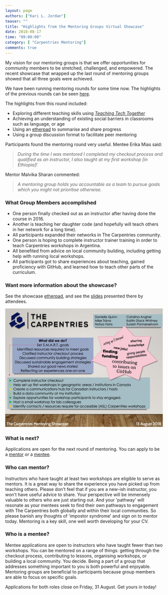 ```yaml
---
layout: page
authors: ["Kari L. Jordan"]
teaser: ""
title: "Highlights from the Mentoring Groups Virtual Showcase"
date: 2018-08-17
time: "09:00:00"
category: [ "Carpentries Mentoring"]
comments: true
---
```


My vision for our mentoring groups is that we offer opportunities for community members to be stretched, challenged, and empowered. The recent showcase that wrapped up the last round of mentoring groups showed that all three goals were achieved.

We have been running mentoring rounds for some time now. The highlights of the previous rounds can be seen [here](https://datacarpentry.org/blog/2018/02/Mentoring-Groups-Virtual-Showcase). 

The highlights from this round included:

* Exploring different teaching skills using [*Teaching Tech Together*](http://teachtogether.tech/en/)
* Achieving an understanding of existing social barriers in classrooms such as language, or age 
* Using an [etherpad](https://bio-it-embl.piratenpad.de/2018-CarpentryMentoring) to summarise and share progress 
* Using a group discussion format to facilitate peer mentoring

Participants found the mentoring round very useful. Mentee Erika Mias said:

> *During the time I was mentored I completed my checkout process and qualified as an instructor, I also taught at my first workshop [in Ethiopia]!*

Mentor Malvika Sharan commented: 

> *A mentoring group holds you accountable as a team to pursue goals which you might not prioritise otherwise.*

### What Group Members accomplished 

* One person finally checked out as an instructor after having done the course in 2016.
* Another is teaching her daughter code (and hopefully will teach others in her network for a long time).
* All participants expanded their networks in The Carpentries community.
* One person is hoping to complete instructor trainer training in order to teach Carpentries workshops in Argentina.
* All benefited from advice on local community building, including getting help with running local workshops.
* All participants got to share experiences about teaching, gained proficiency with GitHub, and learned how to teach other parts of the curriculum.

### Want more information about the showcase?
See the showcase [etherpad](https://pad.carpentries.org/mentoring-groups), and see the [slides](https://drive.google.com/drive/folders/1i8ozxm5MsiLBU8pPmb_9qJVkMNwZLiVK) presented there by attendees.

![Slide from one of the groups](/images/mentoringslide.jpg)

### What is next?
Applications are open for the next round of mentoring. 
You can apply to be a [mentor](https://docs.google.com/forms/d/e/1FAIpQLSfXySJkJrl4uVQyyUmohBnBGlJMfPj7Mis0JqU-awOHvGug2A/viewform) 
or a [mentee](https://docs.google.com/forms/d/e/1FAIpQLSfShPoHabyLUMe5894zn-h5hJGY6OH1sffBYKZML3QfHHfSWQ/viewform). 

### Who can mentor?
Instructors who have taught at least two workshops are eligible to serve as mentors. It is a great way to share the experience you 
have picked up from teaching others. Please don't feel that if you are a new-ish instructor, you won't have useful advice
to share. Your perspective will be immensely valuable to others who are just starting out. And your 'pathway' will resonate as your 
mentees seek to find their own pathways to engagement with The Carpentries both globally and within their local communities. So please banish
any thoughts of 'impostor syndrome' and sign on to mentor today. Mentoring is a key skill, one well worth developing for your CV.

### Who is a mentee?
Mentee applications are open to instructors who have taught fewer than two workshops. You can be mentored on a range 
of things: getting through the checkout process, contributing to lessons, organising workshops, or building a local community. 
You decide. Being a part of a group that addresses something important to you is both powerful and enjoyable. Mentoring groups are beneficial to participants because group members are able to focus on specific goals.

Applications for both roles close on Friday, 31 August. Get yours in today!






